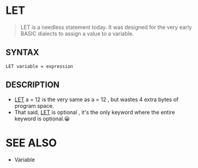 # LET
> LET is a needless statement today. It was designed for the very early BASIC dialects to assign a value to a variable.

## SYNTAX
`LET variable = expression`

## DESCRIPTION
* [LET](LET.md) a = 12 is the very same as a = 12 , but wastes 4 extra bytes of program space.
* That said, [LET](LET.md) is optional , it's the only keyword where the entire keyword is optional.😀


# SEE ALSO
* Variable

